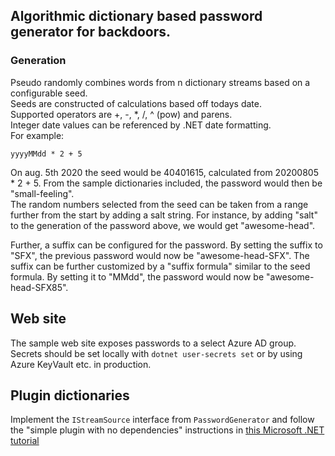 ## Algorithmic dictionary based password generator for backdoors.

### Generation

Pseudo randomly combines words from n dictionary streams
based on a configurable seed.  
Seeds are constructed of calculations based off todays date.  
Supported operators are +, -, *, /, ^ (pow) and parens.  
Integer date values can be referenced by .NET date formatting.  
For example:  

    yyyyMMdd * 2 + 5

On aug. 5th 2020 the seed would be 40401615, calculated from
20200805 * 2 + 5. From the sample dictionaries included, 
the password would then be "small-feeling".  
The random numbers selected from the seed can be taken
from a range further from the start by adding a salt string.
For instance, by adding "salt" to the generation of the 
password above, we would get "awesome-head".

Further, a suffix can be configured for the password.
By setting the suffix to "SFX", the previous password would
now be "awesome-head-SFX". The suffix can be further customized
by a "suffix formula" similar to the seed formula.
By setting it to "MMdd", the password would now be
"awesome-head-SFX85".

## Web site

The sample web site exposes passwords to a select Azure AD group.  
Secrets should be set locally with `dotnet user-secrets set` or 
by using Azure KeyVault etc. in production.

## Plugin dictionaries

Implement the `IStreamSource` interface from `PasswordGenerator`
and follow the "simple plugin with no dependencies" instructions in
[this Microsoft .NET tutorial](https://docs.microsoft.com/en-us/dotnet/core/tutorials/creating-app-with-plugin-support#simple-plugin-with-no-dependencies)